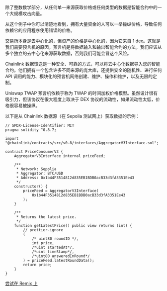 除了整数数学部分，从任何单一来源获取价格或任何类型的数据是智能合约中的一个大规模攻击向量。

从这个例子中你可以清楚地看到，拥有大量资金的人可以一举操纵价格，导致任何依赖它的应用程序使用错误的价格。

交易所本身是去中​​心化的，但资产的价格是中心化的，因为它来自 1 dex。这就是我们需要预言机的原因。预言机是将数据输入和输出智能合约的方法。我们应该从多个独立的去中心化来源获取数据，否则我们可能会冒这个风险。

Chainlink 数据馈送是一种安全、可靠的方式，可以将去中心化数据导入您的智能合约。他们拥有一个包含许多不同来源的庞大库，还提供安全的随机性、进行任何 API 调用的能力、模块化的预言机网络创建、维护、操作和维护，以及无限的定制。

Uniswap TWAP 预言机依赖于称为 TWAP 的时间加权价格模型。虽然设计很有吸引力，但该协议在很大程度上取决于 DEX 协议的流动性，如果流动性太低，价格很容易被操纵。

以下是从 Chainlink 数据源（在 Sepolia 测试网上）获取数据的示例：

```
// SPDX-License-Identifier: MIT
pragma solidity ^0.8.7;

import "@chainlink/contracts/src/v0.8/interfaces/AggregatorV3Interface.sol";

contract PriceConsumerV3 {
    AggregatorV3Interface internal priceFeed;

    /**
     * Network: Sepolia
     * Aggregator: BTC/USD
     * Address: 0x1b44F3514812d835EB1BDB0acB33d3fA3351Ee43
     */
    constructor() {
        priceFeed = AggregatorV3Interface(
            0x1b44F3514812d835EB1BDB0acB33d3fA3351Ee43
        );
    }

    /**
     * Returns the latest price.
     */
    function getLatestPrice() public view returns (int) {
        // prettier-ignore
        (
            /* uint80 roundID */,
            int price,
            /*uint startedAt*/,
            /*uint timeStamp*/,
            /*uint80 answeredInRound*/
        ) = priceFeed.latestRoundData();
        return price;
    }
}

```

[尝试在 Remix 上](https://remix.ethereum.org/#url=https://docs.chain.link/samples/PriceFeeds/PriceConsumerV3.sol)